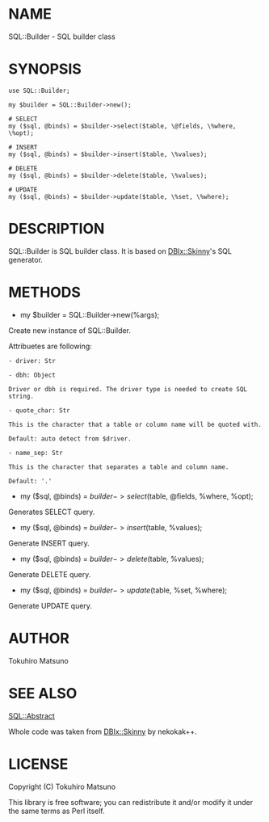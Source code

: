# NAME

SQL::Builder - SQL builder class

# SYNOPSIS

    use SQL::Builder;

    my $builder = SQL::Builder->new();

    # SELECT
    my ($sql, @binds) = $builder->select($table, \@fields, \%where, \%opt);

    # INSERT
    my ($sql, @binds) = $builder->insert($table, \%values);

    # DELETE
    my ($sql, @binds) = $builder->delete($table, \%values);

    # UPDATE
    my ($sql, @binds) = $builder->update($table, \%set, \%where);

# DESCRIPTION

SQL::Builder is SQL builder class. It is based on [DBIx::Skinny](http://search.cpan.org/perldoc?DBIx::Skinny)'s SQL generator.

# METHODS

- my $builder = SQL::Builder->new(%args);

Create new instance of SQL::Builder.

Attribuetes are following:

    - driver: Str

    - dbh: Object

    Driver or dbh is required. The driver type is needed to create SQL string.

    - quote_char: Str

    This is the character that a table or column name will be quoted with. 

    Default: auto detect from $driver.

    - name_sep: Str

    This is the character that separates a table and column name.

    Default: '.'

- my ($sql, @binds) = $builder->select($table, \@fields, \%where, \%opt);

Generates SELECT query.

- my ($sql, @binds) = $builder->insert($table, \%values);

Generate INSERT query.

- my ($sql, @binds) = $builder->delete($table, \%values);

Generate DELETE query.

- my ($sql, @binds) = $builder->update($table, \%set, \%where);

Generate UPDATE query.

# AUTHOR

Tokuhiro Matsuno <tokuhirom AAJKLFJEF GMAIL COM>

# SEE ALSO

[SQL::Abstract](http://search.cpan.org/perldoc?SQL::Abstract)

Whole code was taken from [DBIx::Skinny](http://search.cpan.org/perldoc?DBIx::Skinny) by nekokak++.

# LICENSE

Copyright (C) Tokuhiro Matsuno

This library is free software; you can redistribute it and/or modify
it under the same terms as Perl itself.